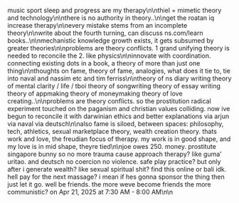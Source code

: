 music sport sleep and progress are my therapy\n\nthiel = mimetic theory and technology\n\nthere is no authority in theory..\n\nget the roatan iq increase therapy\n\nevery mistake stems from an incomplete theory\n\nwrite about the fourth turning, can discuss ns.com/learn books..\n\nmechanistic knowledge growth exists, it gets subsumed by greater theories\n\nproblems are theory conflicts. 1 grand unifying theory is needed to reconcile the 2. like physics\n\ninnovate with coordination. connecting existing dots in a book, a theory of more than just one thing\n\nthoughts on fame, theory of fame, analogies, what does it tie to, tie into naval and nassim etc and tim ferriss\n\ntheory of ns diary writing theory of mental clarity / life / tboi theory of songwriting theory of essay writing theory of appmaking theory of moneymaking theory of love creating..\n\nproblems are theory conflicts. so the prostitution radical experiment touched on the paganism and christian values colliding. now ive begun to reconcile it with darwinian ethics and better explanations via arjun via naval via deutsch\n\nalso fame is siloed, between spaces: philosophy, tech, athletics, sexual marketplace theory, wealth creation theory. thats work and love, the freudian focus of therapy. my work is in good shape, and my love is in mid shape, theyre tied\n\njoe owes 250. money. prostitute singapore bunny so no more trauma cause approach therapy? like guma’ uritao. and deutsch no coercion no violence. safe play practice? but only after i generate wealth? like sexual spiritual shit? find this online or bali idk. hell pay for the next massage? i mean if hes gonna sponsor the thing then just let it go. well be friends. the more weve become friends the more communistic? on Apr 21, 2025 at 7:30 AM - 8:00 AM\n\n